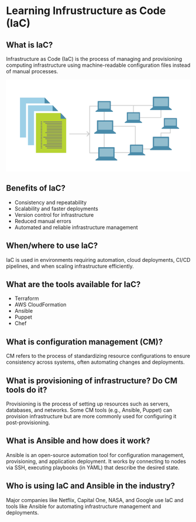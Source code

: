 # Learning Infrustructure as Code (IaC)

## What is IaC?
Infrastructure as Code (IaC) is the process of managing and provisioning computing infrastructure using machine-readable configuration files instead of manual processes.

![Infrastructure as Code](./images/iac.png)

## Benefits of IaC?

* Consistency and repeatability
* Scalability and faster deployments
* Version control for infrastructure
* Reduced manual errors
* Automated and reliable infrastructure management

## When/where to use IaC?
IaC is used in environments requiring automation, cloud deployments, CI/CD pipelines, and when scaling infrastructure efficiently.

## What are the tools available for IaC?

* Terraform
* AWS CloudFormation
* Ansible
* Puppet
* Chef

## What is configuration management (CM)?
CM refers to the process of standardizing resource configurations to ensure consistency across systems, often automating changes and deployments.

## What is provisioning of infrastructure? Do CM tools do it?
Provisioning is the process of setting up resources such as servers, databases, and networks. Some CM tools (e.g., Ansible, Puppet) can provision infrastructure but are more commonly used for configuring it post-provisioning.

## What is Ansible and how does it work?
Ansible is an open-source automation tool for configuration management, provisioning, and application deployment. It works by connecting to nodes via SSH, executing playbooks (in YAML) that describe the desired state.

## Who is using IaC and Ansible in the industry?
Major companies like Netflix, Capital One, NASA, and Google use IaC and tools like Ansible for automating infrastructure management and deployments.